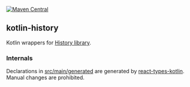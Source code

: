 [![Maven Central](https://img.shields.io/maven-central/v/org.jetbrains.kotlin-wrappers/kotlin-history)](https://mvnrepository.com/artifact/org.jetbrains.kotlin-wrappers/kotlin-history)

## kotlin-history

Kotlin wrappers for [History library](https://github.com/remix-run/history).

### Internals

Declarations in [src/main/generated](./src/main/generated) are generated by [react-types-kotlin](https://github.com/garagum/react-types-kotlin). Manual changes are prohibited.
